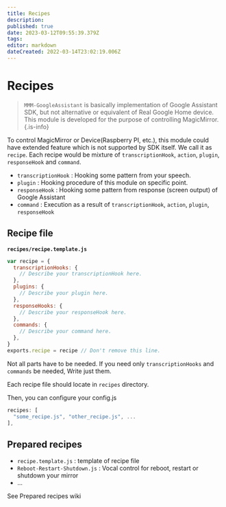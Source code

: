 ```yaml
---
title: Recipes
description: 
published: true
date: 2023-03-12T09:55:39.379Z
tags: 
editor: markdown
dateCreated: 2022-03-14T23:02:19.006Z
---
```


# Recipes

> `MMM-GoogleAssistant` is basically implementation of Google Assistant SDK, but not alternative or equivalent of Real Google Home device. This module is developed for the purpose of controlling MagicMirror.
{.is-info}


To control MagicMirror or Device(Raspberry PI, etc.), this module could have extended feature which is not supported by SDK itself. We call it as `recipe`. Each recipe would be mixture of `transcriptionHook`, `action`, `plugin`, `responseHook` and `command`.

- `transcriptionHook` : Hooking some pattern from your speech.
- `plugin` : Hooking procedure of this module on specific point.
- `responseHook` : Hooking some pattern from response (screen output) of Google Assistant
- `command` : Execution as a result of `transcriptionHook`, `action`, `plugin`, `responseHook`

## Recipe file
**`recipes/recipe.template.js`**
```js
var recipe = {
  transcriptionHooks: {
    // Describe your transcriptionHook here.
  },
  plugins: {
    // Describe your plugin here.
  },
  responseHooks: {
    // Describe your responseHook here.
  },
  commands: {
    // Describe your command here.
  },
}
exports.recipe = recipe // Don't remove this line.
```
Not all parts have to be needed. If you need only `transcriptionHooks` and `commands` be needed, Write just them.

Each recipe file should locate in `recipes` directory.

Then, you can configure your config.js
```js
recipes: [
  "some_recipe.js", "other_recipe.js", ...
],
```

## Prepared recipes
- `recipe.template.js` : template of recipe file
- `Reboot-Restart-Shutdown.js` : Vocal control for reboot, restart or shutdown your mirror
- ...

See Prepared recipes wiki